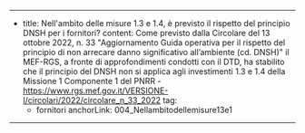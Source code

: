 ---
  - title: Nell'ambito delle misure 1.3 e 1.4, è previsto il rispetto del principio DNSH per i fornitori?
    content: Come previsto dalla Circolare del 13 ottobre 2022, n. 33 "Aggiornamento Guida operativa per il rispetto del principio di non arrecare danno significativo all’ambiente (cd. DNSH)" il MEF-RGS, a fronte di approfondimenti condotti con il DTD, ha stabilito che il principio del DNSH non si applica agli investimenti 1.3 e 1.4 della Missione 1 Componente 1 del PNRR - <a target="_blank" href="https://www.rgs.mef.gov.it/VERSIONE-I/circolari/2022/circolare_n_33_2022">https://www.rgs.mef.gov.it/VERSIONE-I/circolari/2022/circolare_n_33_2022</a>
    tag:
      - fornitori
    anchorLink: 004_Nellambitodellemisure13e1
---